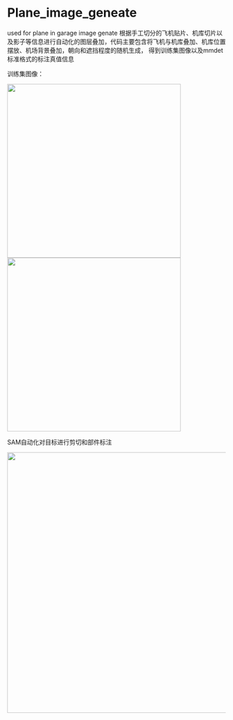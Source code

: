 # Plane_image_geneate
used for plane in garage image genate
根据手工切分的飞机贴片、机库切片以及影子等信息进行自动化的图层叠加，代码主要包含将飞机与机库叠加、机库位置摆放、机场背景叠加，朝向和遮挡程度的随机生成，
得到训练集图像以及mmdet标准格式的标注真值信息

训练集图像：

<img src="https://github.com/user-attachments/assets/3fd377fe-a772-4bc7-b39f-826d028aa445" width="400">
<img src="https://github.com/user-attachments/assets/26aabcf1-9e14-48c5-b4a3-705891d4b42e" width="400">

SAM自动化对目标进行剪切和部件标注

<img src="https://github.com/user-attachments/assets/e35ab821-c544-4a8b-91cc-6b582e0e02d8" width="600">
